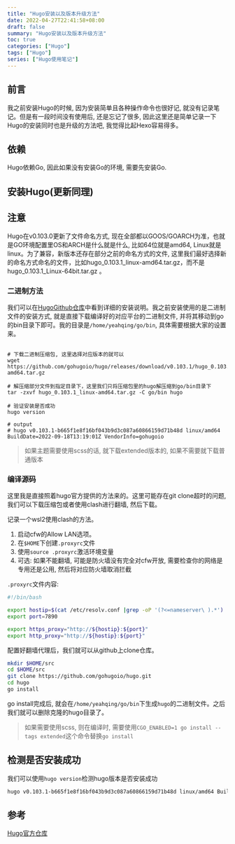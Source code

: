 ```yaml
---
title: "Hugo安装以及版本升级方法"
date: 2022-04-27T22:41:58+08:00
draft: false
summary: "Hugo安装以及版本升级方法"
toc: true
categories: ["Hugo"]
tags: ["Hugo"]
series: ["Hugo使用笔记"]
---
```


## 前言

我之前安装Hugo的时候, 因为安装简单且各种操作命令也很好记, 就没有记录笔记。但是有一段时间没有使用后, 还是忘记了很多, 因此这里还是简单记录一下Hugo的安装同时也是升级的方法吧, 我觉得比起Hexo容易得多。

## 依赖

Hugo依赖Go, 因此如果没有安装Go的环境, 需要先安装Go.

## 安装Hugo(更新同理)

## 注意

Hugo在v0.103.0更新了文件命名方式, 现在全部都以GOOS/GOARCH为准，也就是GO环境配置里OS和ARCH是什么就是什么, 比如64位就是amd64, Linux就是linux。为了兼容，新版本还存在部分之前的命名方式的文件, 这里我们最好选择新的命名方式命名的文件，比如hugo_0.103.1_linux-amd64.tar.gz，而不是hugo_0.103.1_Linux-64bit.tar.gz
。


### 二进制方法

我们可以在[HugoGithub仓库](https://github.com/gohugoio/hugo)中看到详细的安装说明。我之前安装使用的是二进制文件的安装方式, 就是直接下载编译好的对应平台的二进制文件, 并将其移动到go的bin目录下即可。我的目录是`/home/yeahqing/go/bin`, 具体需要根据大家的设置来。

```shell

# 下载二进制压缩包, 这里选择对应版本的就可以
wget https://github.com/gohugoio/hugo/releases/download/v0.103.1/hugo_0.103.1_linux-amd64.tar.gz

# 解压缩部分文件到指定目录下，这里我们只将压缩包里的hugo解压缩到go/bin目录下
tar -zxvf hugo_0.103.1_linux-amd64.tar.gz -C go/bin hugo

# 验证安装是否成功
hugo version

# output
# hugo v0.103.1-b665f1e8f16bf043b9d3c087a60866159d71b48d linux/amd64 BuildDate=2022-09-18T13:19:01Z VendorInfo=gohugoio
```

> 如果主题需要使用scss的话, 就下载extended版本的, 如果不需要就下载普通版本

### 编译源码

这里我是直接照着hugo官方提供的方法来的。这里可能存在git clone超时的问题, 我们可以下载压缩包或者使用clash进行翻墙, 然后下载。

记录一个wsl2使用clash的方法。

1. 启动cfw的Allow LAN选项。
2. 在`$HOME`下创建`.proxyrc`文件
3. 使用`source .proxyrc`激活环境变量
4. 可选: 如果不能翻墙, 可能是防火墙没有完全对cfw开放, 需要检查你的网络是专用还是公用, 然后将对应防火墙取消拦截

`.proxyrc`文件内容:
```bash
#!/bin/bash

export hostip=$(cat /etc/resolv.conf |grep -oP '(?<=nameserver\ ).*')
export port=7890

export https_proxy="http://${hostip}:${port}"
export http_proxy="http://${hostip}:${port}"

```

配置好翻墙代理后，我们就可以从github上clone仓库。

```bash
mkdir $HOME/src
cd $HOME/src
git clone https://github.com/gohugoio/hugo.git
cd hugo
go install
```


go install完成后, 就会在`/home/yeahqing/go/bin`下生成`hugo`的二进制文件。之后我们就可以删除克隆的hugo目录了。

> 如果需要使用scss, 则在编译时, 需要使用`CGO_ENABLED=1 go install --tags extended`这个命令替换`go install`

## 检测是否安装成功

我们可以使用`hugo version`检测hugo版本是否安装成功

```bash
hugo v0.103.1-b665f1e8f16bf043b9d3c087a60866159d71b48d linux/amd64 BuildDate=2022-09-18T13:19:01Z VendorInfo=gohugoio
```

## 参考

[Hugo官方仓库](https://github.com/gohugoio/hugo)

